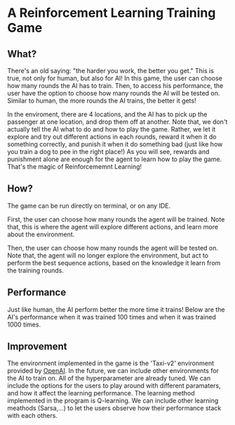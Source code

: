 # A Reinforcement Learning Training Game

## What?
There's an old saying: "the harder you work, the better you get." This is true, not only for human, but also for AI! In this game, the user can choose how many rounds the AI has to train. Then, to access his performance, the user have the option to choose how many rounds the AI will be tested on. Similar to human, the more rounds the AI trains, the better it gets! 

In the enviroment, there are 4 locations, and the AI has to pick up the passenger at one location, and drop them off at another. Note that, we don't actually tell the AI what to do and how to play the game. Rather, we let it explore and try out different actions in each rounds, reward it when it do something correctly, and punish it when it do something bad (just like how you train a dog to pee in the right place!) As you will see, rewards and punishment alone are enough for the agent to learn how to play the game. That's the magic of Reinforcememnt Learning! 

## How?
The game can be run directly on terminal, or on any IDE. 

First, the user can choose how many rounds the agent will be trained. Note that, this is where the agent will explore different actions, and learn more about the environment. 

Then, the user can choose how many rounds the agent will be tested on. Note that, the agent will no longer explore the environment, but act to perform the best sequence actions, based on the knowledge it learn from the training rounds. 

## Performance

Just like human, the AI perform better the more time it trains! Below are the AI's performance when it was trained 100 times and when it was trained 1000 times. 


## Improvement

The environment implemented in the game is the 'Taxi-v2' environment provided by [OpenAI](https://gym.openai.com/envs/#classic_control). In the future, we can include other environments for the AI to train on. 
All of the hyperparameter are already tuned. We can include the options for the users to play around with different paramaters, and how it affect the learning performance. 
The learning method implemented in the program is Q-learning. We can include other learning meathods (Sarsa,...) to let the users observe how their performance stack with each others. 



